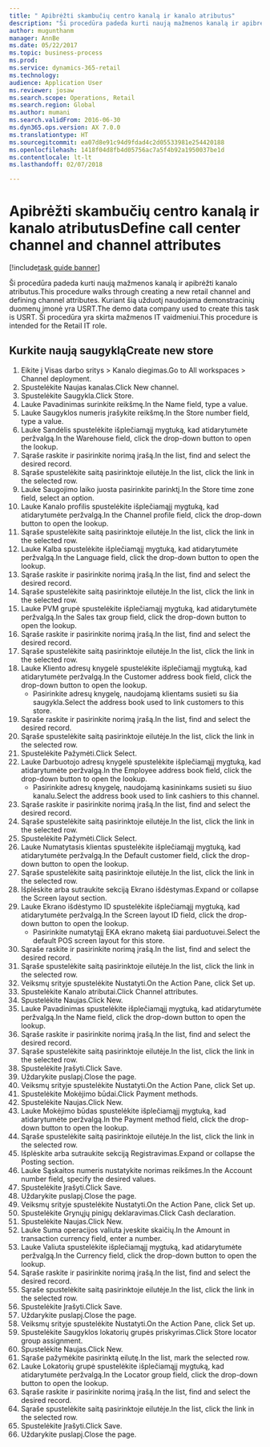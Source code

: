 ```yaml
--- 
title: " Apibrėžti skambučių centro kanalą ir kanalo atributus"
description: "Ši procedūra padeda kurti naują mažmenos kanalą ir apibrėžti kanalo atributus."
author: mugunthanm
manager: AnnBe
ms.date: 05/22/2017
ms.topic: business-process
ms.prod: 
ms.service: dynamics-365-retail
ms.technology: 
audience: Application User
ms.reviewer: josaw
ms.search.scope: Operations, Retail
ms.search.region: Global
ms.author: mumani
ms.search.validFrom: 2016-06-30
ms.dyn365.ops.version: AX 7.0.0
ms.translationtype: HT
ms.sourcegitcommit: ea07d8e91c94d9fdad4c2d05533981e254420188
ms.openlocfilehash: 1418f04d8fb4d05756ac7a5f4b92a1950037be1d
ms.contentlocale: lt-lt
ms.lasthandoff: 02/07/2018

---
```

# <a name="define-call-center-channel-and-channel-attributes"></a><span data-ttu-id="bba7b-103"> Apibrėžti skambučių centro kanalą ir kanalo atributus</span><span class="sxs-lookup"><span data-stu-id="bba7b-103">Define call center channel and channel attributes</span></span>

[!include[task guide banner](../includes/task-guide-banner.md)]

<span data-ttu-id="bba7b-104">Ši procedūra padeda kurti naują mažmenos kanalą ir apibrėžti kanalo atributus.</span><span class="sxs-lookup"><span data-stu-id="bba7b-104">This procedure walks through creating a new retail channel and defining channel attributes.</span></span> <span data-ttu-id="bba7b-105">Kuriant šią užduotį naudojama demonstracinių duomenų įmonė yra USRT.</span><span class="sxs-lookup"><span data-stu-id="bba7b-105">The demo data company used to create this task is USRT.</span></span> <span data-ttu-id="bba7b-106">Ši procedūra yra skirta mažmenos IT vaidmeniui.</span><span class="sxs-lookup"><span data-stu-id="bba7b-106">This procedure is intended for the Retail IT role.</span></span>


## <a name="create-new-store"></a><span data-ttu-id="bba7b-107">Kurkite naują saugyklą</span><span class="sxs-lookup"><span data-stu-id="bba7b-107">Create new store</span></span>
1. <span data-ttu-id="bba7b-108">Eikite į Visas darbo sritys > Kanalo diegimas.</span><span class="sxs-lookup"><span data-stu-id="bba7b-108">Go to All workspaces > Channel deployment.</span></span>
2. <span data-ttu-id="bba7b-109">Spustelėkite Naujas kanalas.</span><span class="sxs-lookup"><span data-stu-id="bba7b-109">Click New channel.</span></span>
3. <span data-ttu-id="bba7b-110">Spustelėkite Saugykla.</span><span class="sxs-lookup"><span data-stu-id="bba7b-110">Click Store.</span></span>
4. <span data-ttu-id="bba7b-111">Lauke Pavadinimas surinkite reikšmę.</span><span class="sxs-lookup"><span data-stu-id="bba7b-111">In the Name field, type a value.</span></span>
5. <span data-ttu-id="bba7b-112">Lauke Saugyklos numeris įrašykite reikšmę.</span><span class="sxs-lookup"><span data-stu-id="bba7b-112">In the Store number field, type a value.</span></span>
6. <span data-ttu-id="bba7b-113">Lauke Sandėlis spustelėkite išplečiamąjį mygtuką, kad atidarytumėte peržvalgą.</span><span class="sxs-lookup"><span data-stu-id="bba7b-113">In the Warehouse field, click the drop-down button to open the lookup.</span></span>
7. <span data-ttu-id="bba7b-114">Sąraše raskite ir pasirinkite norimą įrašą.</span><span class="sxs-lookup"><span data-stu-id="bba7b-114">In the list, find and select the desired record.</span></span>
8. <span data-ttu-id="bba7b-115">Sąraše spustelėkite saitą pasirinktoje eilutėje.</span><span class="sxs-lookup"><span data-stu-id="bba7b-115">In the list, click the link in the selected row.</span></span>
9. <span data-ttu-id="bba7b-116">Lauke Saugojimo laiko juosta pasirinkite parinktį.</span><span class="sxs-lookup"><span data-stu-id="bba7b-116">In the Store time zone field, select an option.</span></span>
10. <span data-ttu-id="bba7b-117">Lauke Kanalo profilis spustelėkite išplečiamąjį mygtuką, kad atidarytumėte peržvalgą.</span><span class="sxs-lookup"><span data-stu-id="bba7b-117">In the Channel profile field, click the drop-down button to open the lookup.</span></span>
11. <span data-ttu-id="bba7b-118">Sąraše spustelėkite saitą pasirinktoje eilutėje.</span><span class="sxs-lookup"><span data-stu-id="bba7b-118">In the list, click the link in the selected row.</span></span>
12. <span data-ttu-id="bba7b-119">Lauke Kalba spustelėkite išplečiamąjį mygtuką, kad atidarytumėte peržvalgą.</span><span class="sxs-lookup"><span data-stu-id="bba7b-119">In the Language field, click the drop-down button to open the lookup.</span></span>
13. <span data-ttu-id="bba7b-120">Sąraše raskite ir pasirinkite norimą įrašą.</span><span class="sxs-lookup"><span data-stu-id="bba7b-120">In the list, find and select the desired record.</span></span>
14. <span data-ttu-id="bba7b-121">Sąraše spustelėkite saitą pasirinktoje eilutėje.</span><span class="sxs-lookup"><span data-stu-id="bba7b-121">In the list, click the link in the selected row.</span></span>
15. <span data-ttu-id="bba7b-122">Lauke PVM grupė spustelėkite išplečiamąjį mygtuką, kad atidarytumėte peržvalgą.</span><span class="sxs-lookup"><span data-stu-id="bba7b-122">In the Sales tax group field, click the drop-down button to open the lookup.</span></span>
16. <span data-ttu-id="bba7b-123">Sąraše raskite ir pasirinkite norimą įrašą.</span><span class="sxs-lookup"><span data-stu-id="bba7b-123">In the list, find and select the desired record.</span></span>
17. <span data-ttu-id="bba7b-124">Sąraše spustelėkite saitą pasirinktoje eilutėje.</span><span class="sxs-lookup"><span data-stu-id="bba7b-124">In the list, click the link in the selected row.</span></span>
18. <span data-ttu-id="bba7b-125">Lauke Kliento adresų knygelė spustelėkite išplečiamąjį mygtuką, kad atidarytumėte peržvalgą.</span><span class="sxs-lookup"><span data-stu-id="bba7b-125">In the Customer address book field, click the drop-down button to open the lookup.</span></span>
    * <span data-ttu-id="bba7b-126">Pasirinkite adresų knygelę, naudojamą klientams susieti su šia saugykla.</span><span class="sxs-lookup"><span data-stu-id="bba7b-126">Select the address book used to link customers to this store.</span></span>  
19. <span data-ttu-id="bba7b-127">Sąraše raskite ir pasirinkite norimą įrašą.</span><span class="sxs-lookup"><span data-stu-id="bba7b-127">In the list, find and select the desired record.</span></span>
20. <span data-ttu-id="bba7b-128">Sąraše spustelėkite saitą pasirinktoje eilutėje.</span><span class="sxs-lookup"><span data-stu-id="bba7b-128">In the list, click the link in the selected row.</span></span>
21. <span data-ttu-id="bba7b-129">Spustelėkite Pažymėti.</span><span class="sxs-lookup"><span data-stu-id="bba7b-129">Click Select.</span></span>
22. <span data-ttu-id="bba7b-130">Lauke Darbuotojo adresų knygelė spustelėkite išplečiamąjį mygtuką, kad atidarytumėte peržvalgą.</span><span class="sxs-lookup"><span data-stu-id="bba7b-130">In the Employee address book field, click the drop-down button to open the lookup.</span></span>
    * <span data-ttu-id="bba7b-131">Pasirinkite adresų knygelę, naudojamą kasininkams susieti su šiuo kanalu.</span><span class="sxs-lookup"><span data-stu-id="bba7b-131">Select the address book used to link cashiers to this channel.</span></span>  
23. <span data-ttu-id="bba7b-132">Sąraše raskite ir pasirinkite norimą įrašą.</span><span class="sxs-lookup"><span data-stu-id="bba7b-132">In the list, find and select the desired record.</span></span>
24. <span data-ttu-id="bba7b-133">Sąraše spustelėkite saitą pasirinktoje eilutėje.</span><span class="sxs-lookup"><span data-stu-id="bba7b-133">In the list, click the link in the selected row.</span></span>
25. <span data-ttu-id="bba7b-134">Spustelėkite Pažymėti.</span><span class="sxs-lookup"><span data-stu-id="bba7b-134">Click Select.</span></span>
26. <span data-ttu-id="bba7b-135">Lauke Numatytasis klientas spustelėkite išplečiamąjį mygtuką, kad atidarytumėte peržvalgą.</span><span class="sxs-lookup"><span data-stu-id="bba7b-135">In the Default customer field, click the drop-down button to open the lookup.</span></span>
27. <span data-ttu-id="bba7b-136">Sąraše spustelėkite saitą pasirinktoje eilutėje.</span><span class="sxs-lookup"><span data-stu-id="bba7b-136">In the list, click the link in the selected row.</span></span>
28. <span data-ttu-id="bba7b-137">Išplėskite arba sutraukite sekciją Ekrano išdėstymas.</span><span class="sxs-lookup"><span data-stu-id="bba7b-137">Expand or collapse the Screen layout section.</span></span>
29. <span data-ttu-id="bba7b-138">Lauke Ekrano išdėstymo ID spustelėkite išplečiamąjį mygtuką, kad atidarytumėte peržvalgą.</span><span class="sxs-lookup"><span data-stu-id="bba7b-138">In the Screen layout ID field, click the drop-down button to open the lookup.</span></span>
    * <span data-ttu-id="bba7b-139">Pasirinkite numatytąjį EKA ekrano maketą šiai parduotuvei.</span><span class="sxs-lookup"><span data-stu-id="bba7b-139">Select the default POS screen layout for this store.</span></span>  
30. <span data-ttu-id="bba7b-140">Sąraše raskite ir pasirinkite norimą įrašą.</span><span class="sxs-lookup"><span data-stu-id="bba7b-140">In the list, find and select the desired record.</span></span>
31. <span data-ttu-id="bba7b-141">Sąraše spustelėkite saitą pasirinktoje eilutėje.</span><span class="sxs-lookup"><span data-stu-id="bba7b-141">In the list, click the link in the selected row.</span></span>
32. <span data-ttu-id="bba7b-142">Veiksmų srityje spustelėkite Nustatyti.</span><span class="sxs-lookup"><span data-stu-id="bba7b-142">On the Action Pane, click Set up.</span></span>
33. <span data-ttu-id="bba7b-143">Spustelėkite Kanalo atributai.</span><span class="sxs-lookup"><span data-stu-id="bba7b-143">Click Channel attributes.</span></span>
34. <span data-ttu-id="bba7b-144">Spustelėkite Naujas.</span><span class="sxs-lookup"><span data-stu-id="bba7b-144">Click New.</span></span>
35. <span data-ttu-id="bba7b-145">Lauke Pavadinimas spustelėkite išplečiamąjį mygtuką, kad atidarytumėte peržvalgą.</span><span class="sxs-lookup"><span data-stu-id="bba7b-145">In the Name field, click the drop-down button to open the lookup.</span></span>
36. <span data-ttu-id="bba7b-146">Sąraše raskite ir pasirinkite norimą įrašą.</span><span class="sxs-lookup"><span data-stu-id="bba7b-146">In the list, find and select the desired record.</span></span>
37. <span data-ttu-id="bba7b-147">Sąraše spustelėkite saitą pasirinktoje eilutėje.</span><span class="sxs-lookup"><span data-stu-id="bba7b-147">In the list, click the link in the selected row.</span></span>
38. <span data-ttu-id="bba7b-148">Spustelėkite Įrašyti.</span><span class="sxs-lookup"><span data-stu-id="bba7b-148">Click Save.</span></span>
39. <span data-ttu-id="bba7b-149">Uždarykite puslapį.</span><span class="sxs-lookup"><span data-stu-id="bba7b-149">Close the page.</span></span>
40. <span data-ttu-id="bba7b-150">Veiksmų srityje spustelėkite Nustatyti.</span><span class="sxs-lookup"><span data-stu-id="bba7b-150">On the Action Pane, click Set up.</span></span>
41. <span data-ttu-id="bba7b-151">Spustelėkite Mokėjimo būdai.</span><span class="sxs-lookup"><span data-stu-id="bba7b-151">Click Payment methods.</span></span>
42. <span data-ttu-id="bba7b-152">Spustelėkite Naujas.</span><span class="sxs-lookup"><span data-stu-id="bba7b-152">Click New.</span></span>
43. <span data-ttu-id="bba7b-153">Lauke Mokėjimo būdas spustelėkite išplečiamąjį mygtuką, kad atidarytumėte peržvalgą.</span><span class="sxs-lookup"><span data-stu-id="bba7b-153">In the Payment method field, click the drop-down button to open the lookup.</span></span>
44. <span data-ttu-id="bba7b-154">Sąraše spustelėkite saitą pasirinktoje eilutėje.</span><span class="sxs-lookup"><span data-stu-id="bba7b-154">In the list, click the link in the selected row.</span></span>
45. <span data-ttu-id="bba7b-155">Išplėskite arba sutraukite sekciją Registravimas.</span><span class="sxs-lookup"><span data-stu-id="bba7b-155">Expand or collapse the Posting section.</span></span>
46. <span data-ttu-id="bba7b-156">Lauke Sąskaitos numeris nustatykite norimas reikšmes.</span><span class="sxs-lookup"><span data-stu-id="bba7b-156">In the Account number field, specify the desired values.</span></span>
47. <span data-ttu-id="bba7b-157">Spustelėkite Įrašyti.</span><span class="sxs-lookup"><span data-stu-id="bba7b-157">Click Save.</span></span>
48. <span data-ttu-id="bba7b-158">Uždarykite puslapį.</span><span class="sxs-lookup"><span data-stu-id="bba7b-158">Close the page.</span></span>
49. <span data-ttu-id="bba7b-159">Veiksmų srityje spustelėkite Nustatyti.</span><span class="sxs-lookup"><span data-stu-id="bba7b-159">On the Action Pane, click Set up.</span></span>
50. <span data-ttu-id="bba7b-160">Spustelėkite Grynųjų pinigų deklaravimas.</span><span class="sxs-lookup"><span data-stu-id="bba7b-160">Click Cash declaration.</span></span>
51. <span data-ttu-id="bba7b-161">Spustelėkite Naujas.</span><span class="sxs-lookup"><span data-stu-id="bba7b-161">Click New.</span></span>
52. <span data-ttu-id="bba7b-162">Lauke Suma operacijos valiuta įveskite skaičių.</span><span class="sxs-lookup"><span data-stu-id="bba7b-162">In the Amount in transaction currency field, enter a number.</span></span>
53. <span data-ttu-id="bba7b-163">Lauke Valiuta spustelėkite išplečiamąjį mygtuką, kad atidarytumėte peržvalgą.</span><span class="sxs-lookup"><span data-stu-id="bba7b-163">In the Currency field, click the drop-down button to open the lookup.</span></span>
54. <span data-ttu-id="bba7b-164">Sąraše raskite ir pasirinkite norimą įrašą.</span><span class="sxs-lookup"><span data-stu-id="bba7b-164">In the list, find and select the desired record.</span></span>
55. <span data-ttu-id="bba7b-165">Sąraše spustelėkite saitą pasirinktoje eilutėje.</span><span class="sxs-lookup"><span data-stu-id="bba7b-165">In the list, click the link in the selected row.</span></span>
56. <span data-ttu-id="bba7b-166">Spustelėkite Įrašyti.</span><span class="sxs-lookup"><span data-stu-id="bba7b-166">Click Save.</span></span>
57. <span data-ttu-id="bba7b-167">Uždarykite puslapį.</span><span class="sxs-lookup"><span data-stu-id="bba7b-167">Close the page.</span></span>
58. <span data-ttu-id="bba7b-168">Veiksmų srityje spustelėkite Nustatyti.</span><span class="sxs-lookup"><span data-stu-id="bba7b-168">On the Action Pane, click Set up.</span></span>
59. <span data-ttu-id="bba7b-169">Spustelėkite Saugyklos lokatorių grupės priskyrimas.</span><span class="sxs-lookup"><span data-stu-id="bba7b-169">Click Store locator group assignment.</span></span>
60. <span data-ttu-id="bba7b-170">Spustelėkite Naujas.</span><span class="sxs-lookup"><span data-stu-id="bba7b-170">Click New.</span></span>
61. <span data-ttu-id="bba7b-171">Sąraše pažymėkite pasirinktą eilutę.</span><span class="sxs-lookup"><span data-stu-id="bba7b-171">In the list, mark the selected row.</span></span>
62. <span data-ttu-id="bba7b-172">Lauke Lokatorių grupė spustelėkite išplečiamąjį mygtuką, kad atidarytumėte peržvalgą.</span><span class="sxs-lookup"><span data-stu-id="bba7b-172">In the Locator group field, click the drop-down button to open the lookup.</span></span>
63. <span data-ttu-id="bba7b-173">Sąraše raskite ir pasirinkite norimą įrašą.</span><span class="sxs-lookup"><span data-stu-id="bba7b-173">In the list, find and select the desired record.</span></span>
64. <span data-ttu-id="bba7b-174">Sąraše spustelėkite saitą pasirinktoje eilutėje.</span><span class="sxs-lookup"><span data-stu-id="bba7b-174">In the list, click the link in the selected row.</span></span>
65. <span data-ttu-id="bba7b-175">Spustelėkite Įrašyti.</span><span class="sxs-lookup"><span data-stu-id="bba7b-175">Click Save.</span></span>
66. <span data-ttu-id="bba7b-176">Uždarykite puslapį.</span><span class="sxs-lookup"><span data-stu-id="bba7b-176">Close the page.</span></span>


